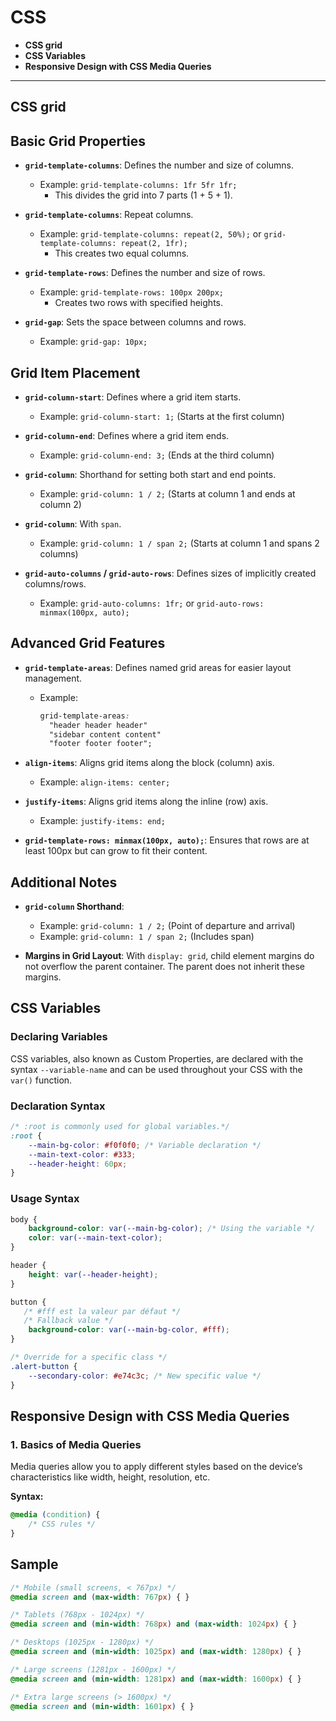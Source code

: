 
# CSS
- **CSS grid**
- **CSS Variables**
- **Responsive Design with CSS Media Queries**
---

## CSS grid 
       
## Basic Grid Properties

- **`grid-template-columns`**: Defines the number and size of columns.
  - Example: `grid-template-columns: 1fr 5fr 1fr;`
    - This divides the grid into 7 parts (1 + 5 + 1).

- **`grid-template-columns`**: Repeat columns.
  - Example: `grid-template-columns: repeat(2, 50%);` or `grid-template-columns: repeat(2, 1fr);`
    - This creates two equal columns.

- **`grid-template-rows`**: Defines the number and size of rows.
  - Example: `grid-template-rows: 100px 200px;`
    - Creates two rows with specified heights.

- **`grid-gap`**: Sets the space between columns and rows.
  - Example: `grid-gap: 10px;`

## Grid Item Placement

- **`grid-column-start`**: Defines where a grid item starts.
  - Example: `grid-column-start: 1;` (Starts at the first column)

- **`grid-column-end`**: Defines where a grid item ends.
  - Example: `grid-column-end: 3;` (Ends at the third column)

- **`grid-column`**: Shorthand for setting both start and end points.
  - Example: `grid-column: 1 / 2;` (Starts at column 1 and ends at column 2)

- **`grid-column`**: With `span`.
  - Example: `grid-column: 1 / span 2;` (Starts at column 1 and spans 2 columns)

- **`grid-auto-columns` / `grid-auto-rows`**: Defines sizes of implicitly created columns/rows.
  - Example: `grid-auto-columns: 1fr;` or `grid-auto-rows: minmax(100px, auto);`

## Advanced Grid Features

- **`grid-template-areas`**: Defines named grid areas for easier layout management.
  - Example:
    ```css
    grid-template-areas:
      "header header header"
      "sidebar content content"
      "footer footer footer";
    ```

- **`align-items`**: Aligns grid items along the block (column) axis.
  - Example: `align-items: center;`

- **`justify-items`**: Aligns grid items along the inline (row) axis.
  - Example: `justify-items: end;`

- **`grid-template-rows: minmax(100px, auto);`**: Ensures that rows are at least 100px but can grow to fit their content.

## Additional Notes

- **`grid-column` Shorthand**: 
  - Example: `grid-column: 1 / 2;` (Point of departure and arrival)
  - Example: `grid-column: 1 / span 2;` (Includes span)

- **Margins in Grid Layout**: With `display: grid`, child element margins do not overflow the parent container. The parent does not inherit these margins.


## CSS Variables 

### Declaring Variables

CSS variables, also known as Custom Properties, are declared with the syntax `--variable-name` and can be used throughout your CSS with the `var()` function.

### Declaration Syntax

```css
/* :root is commonly used for global variables.*/
:root {
    --main-bg-color: #f0f0f0; /* Variable declaration */
    --main-text-color: #333;
    --header-height: 60px;
} 
```
### Usage Syntax
```css
body {
    background-color: var(--main-bg-color); /* Using the variable */
    color: var(--main-text-color);
}

header {
    height: var(--header-height);
}

button {
   /* #fff est la valeur par défaut */
   /* Fallback value */
    background-color: var(--main-bg-color, #fff); 
}

/* Override for a specific class */
.alert-button {
    --secondary-color: #e74c3c; /* New specific value */
}

```

## Responsive Design with CSS Media Queries 

### 1. Basics of Media Queries

Media queries allow you to apply different styles based on the device’s characteristics like width, height, resolution, etc.

**Syntax:**
```css
@media (condition) {
    /* CSS rules */
}
```


## Sample 
```css
/* Mobile (small screens, < 767px) */
@media screen and (max-width: 767px) { }

/* Tablets (768px - 1024px) */
@media screen and (min-width: 768px) and (max-width: 1024px) { }

/* Desktops (1025px - 1280px) */
@media screen and (min-width: 1025px) and (max-width: 1280px) { }

/* Large screens (1281px - 1600px) */
@media screen and (min-width: 1281px) and (max-width: 1600px) { }

/* Extra large screens (> 1600px) */
@media screen and (min-width: 1601px) { }
```